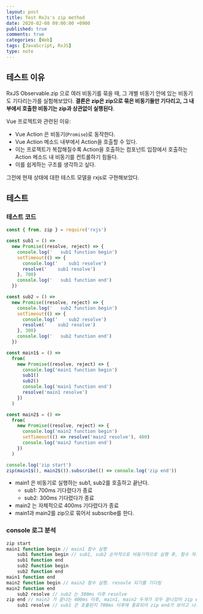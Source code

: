 ```yaml
---
layout: post
title: Test RxJs's zip method
date: 2020-02-08 09:00:00 +0900
published: true
comments: true
categories: [Web]
tags: [JavaScript, RxJS]
type: note
---
```


## 테스트 이유
RxJS Observable.zip 으로 여러 비동기를 묶을 때, 그 개별 비동기 안에 있는 비동기도 기다리는가를 실험해보았다.
**결론은 zip은 zip으로 묶은 비동기들만 기다리고, 그 내부에서 호출한 비동기는 zip과 상관없이 실행된다**.

Vue 프로젝트와 관련된 이유:
- Vue Action 은 비동기(`Promise`)로 동작한다. 
- Vue Action 메소드 내부에서 Action을 호출할 수 있다.
- 이는 프로젝트가 복잡해질수록 Action을 호출하는 컴포넌트 입장에서 호출하는 Action 메소드 내 비동기를 컨트롤하기 힘들다.
- 이를 쉽게하는 구조를 생각하고 싶다. 

그전에 현재 상태에 대한 테스트 모델을 rxjs로 구현해보았다.

## 테스트
### 테스트 코드
```js
const { from, zip } = require('rxjs')

const sub1 = () =>
  new Promise((resolve, reject) => {
    console.log('   sub1 function begin')
    setTimeout(() => {
      console.log('    sub1 resolve')
      resolve('    sub1 resolve')
    }, 700)
    console.log('   sub1 function end')
  })

const sub2 = () =>
  new Promise((resolve, reject) => {
    console.log('   sub2 function begin')
    setTimeout(() => {
      console.log('    sub2 resolve')
      resolve('    sub2 resolve')
    }, 300)
    console.log('   sub2 function end')
  })

const main1$ = () =>
  from(
    new Promise((resolve, reject) => {
      console.log('main1 function begin')
      sub1()
      sub2()
      console.log('main1 function end')
      resolve('main1 resolve')
    })
  )

const main2$ = () =>
  from(
    new Promise((resolve, reject) => {
      console.log('main2 function begin')
      setTimeout(() => resolve('main2 resolve'), 400)
      console.log('main2 function end')
    })
  )

console.log('zip start')
zip(main1$(), main2$()).subscribe(() => console.log('zip end'))
```
- main1 은 비동기로 실행하는 sub1, sub2를 호출하고 끝난다.
  - sub1: 700ms 기다렸다가 종료
  - sub2: 300ms 기다렸다가 종료
- main2 는 자체적으로 400ms 기다렸다가 종료
- main1과 main2를 zip으로 묶어서 subscribe를 한다.

### console 로그 분석
```js
zip start
main1 function begin // main1 함수 실행
    sub1 function begin // sub1, sub2 순차적으로 비동기적으로 실행 후, 함수 자체는 끝나며 resolve 되길 기다림
    sub1 function end
    sub2 function begin
    sub2 function end
main1 function end
main2 function begin // main2 함수 실행. resovle 되기를 기다림
main2 function end
    sub2 resolve // sub2 는 300ms 이후 resolve
zip end // main2 가 끝나는 400ms 이후, main1, main2 두개가 모두 끝나있어 zip end 로그 남음.
    sub1 resolve // sub1 은 호출된지 700ms 이후에 종료되어 zip end가 보이고 나서 로그가 남음.
```

